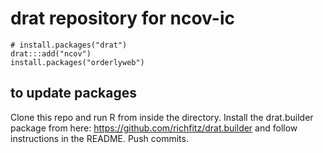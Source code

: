 # drat repository for ncov-ic

```
# install.packages("drat")
drat:::add("ncov")
install.packages("orderlyweb")
```

## to update packages

Clone this repo and run R from inside the directory. Install the drat.builder package from here: https://github.com/richfitz/drat.builder and follow instructions in the README. Push commits.

